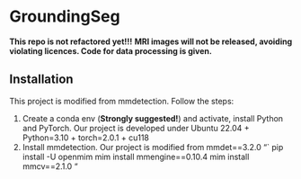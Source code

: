 # GroundingSeg
**This repo is not refactored yet!!!**
**MRI images will not be released, avoiding violating licences. Code for data processing is given.**

## Installation
This project is modified from mmdetection. Follow the steps:

1. Create a conda env (**Strongly suggested!**) and activate, install Python and PyTorch.
Our project is developed under Ubuntu 22.04 + Python=3.10 + torch=2.0.1 + cu118
2. Install mmdetection. Our project is modified from mmdet==3.2.0
“`
pip install -U openmim
mim install mmengine==0.10.4
mim install mmcv==2.1.0
“
